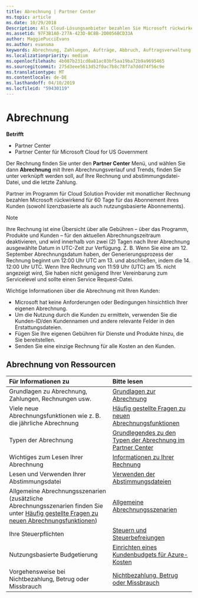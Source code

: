 ```yaml
---
title: Abrechnung | Partner Center
ms.topic: article
ms.date: 10/29/2018
Description: Als Cloud-Lösungsanbieter bezahlen Sie Microsoft rückwirkend für 60 Tage für die lizenzbasierten und die nutzungsbasierten Abonnements Ihrer Kunden.
ms.assetid: 97F3B1A0-277A-423D-BC8B-2D0056BCD33A
author: MaggiePucciEvans
ms.author: evansma
keywords: Abrechnung, Zahlungen, Aufträge, Abbruch, Auftragsverwaltung, Nichtbezahlung, Betrug, Missbrauch, Steuern, Steuerbefreiungen, Abstimmungsdateien, Abstimmungsdatei
ms.localizationpriority: medium
ms.openlocfilehash: 4b087b231cd0a81ac03bf5aa19ba72b9a9695465
ms.sourcegitcommit: 275d3eee5613d52f0ac7b8c78f7a7ddd74f56c9e
ms.translationtype: MT
ms.contentlocale: de-DE
ms.lasthandoff: 04/10/2019
ms.locfileid: "59430119"
---
```

# <a name="billing"></a>Abrechnung

**Betrifft**

-  Partner Center
-  Partner Center für Microsoft Cloud for US Government
 
 
Der Rechnung finden Sie unter den **Partner Center** Menü, und wählen Sie dann **Abrechnung** mit Ihren Abrechnungsverlauf und Trends, finden Sie unter verknüpft werden soll, auf Ihre Rechnung und abstimmungsdatei-Datei, und die letzte Zahlung.

Partner im Programm für Cloud Solution Provider mit monatlicher Rechnung bezahlen Microsoft rückwirkend für 60 Tage für das Abonnement ihres Kunden (sowohl lizenzbasierte als auch nutzungsbasierte Abonnements).

> [!NOTE]  
> Ihre Rechnung ist eine Übersicht über alle Gebühren – über das Programm, Produkte und Kunden – für den aktuellen Abrechnungszeitraum deaktivieren, und wird innerhalb von zwei (2) Tagen nach Ihrer Abrechnung ausgewählte Datum in UTC-Zeit zur Verfügung. Z. B. Wenn Sie eine am 12. September Abrechnungsdatum haben, der Generierungsprozess der Rechnung beginnt um 12:00 Uhr UTC am 13. und abschließen, indem die 14. 12:00 Uhr UTC. Wenn Ihre Rechnung von 11:59 Uhr (UTC) am 15. nicht angezeigt wird, Sie haben nicht genügend Ihrer Vereinbarung zum Servicelevel und sollte einen Service Request-Datei. 

Wichtige Informationen über die Abrechnung mit Ihren Kunden:

-   Microsoft hat keine Anforderungen oder Bedingungen hinsichtlich Ihrer eigenen Abrechnung.
-   Um die Nutzung durch die Kunden zu ermitteln, verwenden Sie die Kunden-ID/den Kundennamen und andere relevante Felder in den Erstattungsdateien.
-   Fügen Sie Ihre eigenen Gebühren für Dienste und Produkte hinzu, die Sie bereitstellen.
-   Senden Sie eine einzige Rechnung für alle Kosten an den Kunden.

## <a name="billing-resources"></a>Abrechnung von Ressourcen
|**Für Informationen zu**   |**Bitte lesen**    |
|:-----------------------------|:-----------------|
|Grundlagen zu Abrechnung, Zahlungen, Rechnungen usw.   |[Grundlagen zur Abrechnung](billing-basics.md)
|Viele neue Abrechnungsfunktionen wie z. B. die jährliche Abrechnung   |[Häufig gestellte Fragen zu neuen Abrechnungsfunktionen](faq-about-new-billing-features.md)|
|Typen der Abrechnung   |[Grundlegendes zu den Typen der Abrechnung im Partner Center](billing-different-types.md)   |
|Wichtiges zum Lesen Ihrer Abrechnung   |[Informationen zu Ihrer Rechnung](read-your-bill.md)   |
|Lesen und Verwenden Ihrer Abstimmungsdatei   |[Verwenden der Abstimmungsdateien](use-the-reconciliation-files.md)|
|Allgemeine Abrechnungsszenarien (zusätzliche Abrechnungsszenarien finden Sie unter [Häufig gestellte Fragen zu neuen Abrechnungsfunktionen](faq-about-new-billing-features.md))|[Allgemeine Abrechnungsszenarien](common-billing-scenarios.md)|
|Ihre Steuerpflichten   | [Steuern und Steuerbefreiungen](tax-and-tax-exemptions.md)|
|Nutzungsbasierte Budgetierung    |[Einrichten eines Kundenbudgets für Azure-Kosten](set-an-azure-spending-budget-for-your-customers.md)|
|Vorgehensweise bei Nichtbezahlung, Betrug oder Missbrauch   |[Nichtbezahlung, Betrug oder Missbrauch](non-payment--fraud--or-misuse.md)|




















